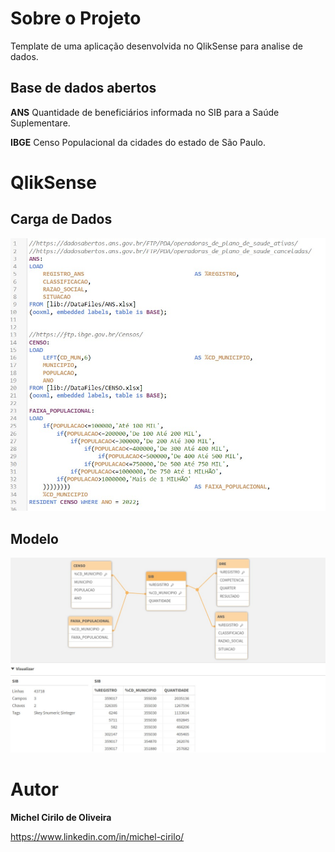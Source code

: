 # Sobre o Projeto

Template de uma aplicação desenvolvida no QlikSense para analise de dados.

## Base de dados abertos

**ANS**
  Quantidade de beneficiários informada no SIB para a Saúde Suplementare.
  
**IBGE**
  Censo Populacional da cidades do estado de São Paulo.


# QlikSense

## Carga de Dados
![Editor de Carga de Dados](https://github.com/MichelCirilo/saude_suplementar_sp/blob/main/image/Editor.jpg)

## Modelo
![Modelo de Dados](https://github.com/MichelCirilo/saude_suplementar_sp/blob/main/image/modelo.jpg)


# Autor

**Michel Cirilo de Oliveira**

https://www.linkedin.com/in/michel-cirilo/

